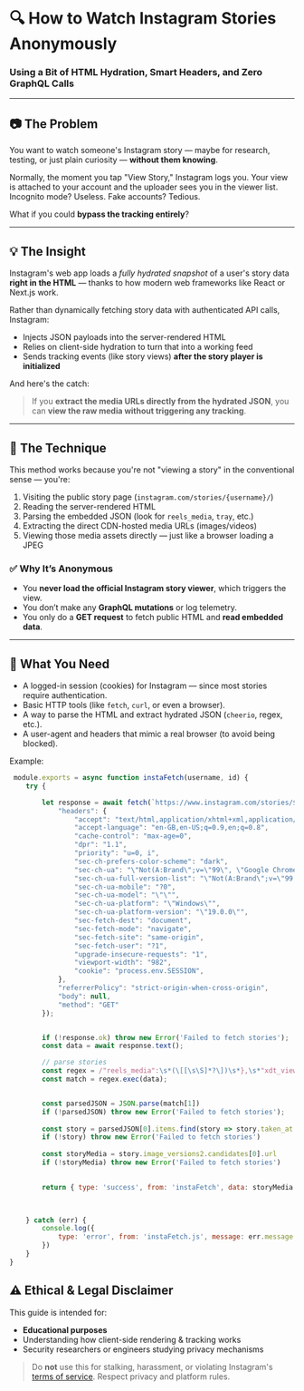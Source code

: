 
# 🔍 How to Watch Instagram Stories Anonymously

### Using a Bit of HTML Hydration, Smart Headers, and Zero GraphQL Calls

---

## 📷 The Problem

You want to watch someone's Instagram story — maybe for research, testing, or just plain curiosity — **without them knowing**.

Normally, the moment you tap "View Story," Instagram logs you. Your view is attached to your account and the uploader sees you in the viewer list. Incognito mode? Useless. Fake accounts? Tedious.

What if you could **bypass the tracking entirely**?

---

## 💡 The Insight

Instagram's web app loads a *fully hydrated snapshot* of a user's story data **right in the HTML** — thanks to how modern web frameworks like React or Next.js work.

Rather than dynamically fetching story data with authenticated API calls, Instagram:

* Injects JSON payloads into the server-rendered HTML
* Relies on client-side hydration to turn that into a working feed
* Sends tracking events (like story views) **after the story player is initialized**

And here's the catch:

> If you **extract the media URLs directly from the hydrated JSON**, you can **view the raw media without triggering any tracking**.

---

## 🧪 The Technique

This method works because you're not "viewing a story" in the conventional sense — you're:

1. Visiting the public story page (`instagram.com/stories/{username}/`)
2. Reading the server-rendered HTML
3. Parsing the embedded JSON (look for `reels_media`, `tray`, etc.)
4. Extracting the direct CDN-hosted media URLs (images/videos)
5. Viewing those media assets directly — just like a browser loading a JPEG

### ✅ Why It’s Anonymous

* You **never load the official Instagram story viewer**, which triggers the view.
* You don’t make any **GraphQL mutations** or log telemetry.
* You only do a **GET request** to fetch public HTML and **read embedded data**.

---

## 🔧 What You Need

* A logged-in session (cookies) for Instagram — since most stories require authentication.
* Basic HTTP tools (like `fetch`, `curl`, or even a browser).
* A way to parse the HTML and extract hydrated JSON (`cheerio`, regex, etc.).
* A user-agent and headers that mimic a real browser (to avoid being blocked).



Example: 
```js
 module.exports = async function instaFetch(username, id) {
    try {

        let response = await fetch(`https://www.instagram.com/stories/${username}`, {
            "headers": {
                "accept": "text/html,application/xhtml+xml,application/xml;q=0.9,image/avif,image/webp,image/apng,*/*;q=0.8,application/signed-exchange;v=b3;q=0.7",
                "accept-language": "en-GB,en-US;q=0.9,en;q=0.8",
                "cache-control": "max-age=0",
                "dpr": "1.1",
                "priority": "u=0, i",
                "sec-ch-prefers-color-scheme": "dark",
                "sec-ch-ua": "\"Not(A:Brand\";v=\"99\", \"Google Chrome\";v=\"133\", \"Chromium\";v=\"133\"",
                "sec-ch-ua-full-version-list": "\"Not(A:Brand\";v=\"99.0.0.0\", \"Google Chrome\";v=\"133.0.6943.143\", \"Chromium\";v=\"133.0.6943.143\"",
                "sec-ch-ua-mobile": "?0",
                "sec-ch-ua-model": "\"\"",
                "sec-ch-ua-platform": "\"Windows\"",
                "sec-ch-ua-platform-version": "\"19.0.0\"",
                "sec-fetch-dest": "document",
                "sec-fetch-mode": "navigate",
                "sec-fetch-site": "same-origin",
                "sec-fetch-user": "?1",
                "upgrade-insecure-requests": "1",
                "viewport-width": "982",
                "cookie": "process.env.SESSION", 
            },
            "referrerPolicy": "strict-origin-when-cross-origin",
            "body": null,
            "method": "GET"
        });


        if (!response.ok) throw new Error('Failed to fetch stories');
        const data = await response.text();

        // parse stories
        const regex = /"reels_media":\s*(\[[\s\S]*?\])\s*},\s*"xdt_viewer":/
        const match = regex.exec(data);


        const parsedJSON = JSON.parse(match[1])
        if (!parsedJSON) throw new Error('Failed to fetch stories');
    
        const story = parsedJSON[0].items.find(story => story.taken_at === id)
        if (!story) throw new Error('Failed to fetch stories')
            
        const storyMedia = story.image_versions2.candidates[0].url
        if (!storyMedia) throw new Error('Failed to fetch stories')

        
        return { type: 'success', from: 'instaFetch', data: storyMedia }
        


    } catch (err) {
        console.log({
            type: 'error', from: 'instaFetch.js', message: err.message
        })
    }
}

```

## ⚠️ Ethical & Legal Disclaimer

This guide is intended for:

* **Educational purposes**
* Understanding how client-side rendering & tracking works
* Security researchers or engineers studying privacy mechanisms

> Do **not** use this for stalking, harassment, or violating Instagram's [terms of service](https://help.instagram.com/581066165581870). Respect privacy and platform rules.


